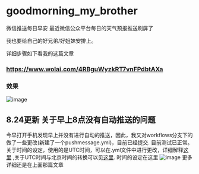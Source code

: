 # goodmorning_my_brother
微信推送每日早安
最近微信公众平台每日的天气预报推送刷屏了

我也要给自己的好兄弟/好姐妹安排上。

详细步骤如下看我的这篇文章

### https://www.wolai.com/4RBguWyzkRT7vnFPdbtAXa

### 效果
![image](https://user-images.githubusercontent.com/102737052/186066900-d0f138f8-bb78-4c06-b84a-c89bd6c0f4c5.png)
## 8.24更新 关于早上8点没有自动推送的问题
今早打开手机发现早上并没有进行自动的推送，因此，我又对workflows分支下的做了一些更改(新建了一个pushmessage.yml)，目前已经提交.
目前测试已正常。
关于时间的设定，使用的是UTC时间，可以在.yml文件中进行更改，详细解释[这里](https://docs.github.com/cn/actions/using-workflows/workflow-syntax-for-github-actions#onschedule) ,关于UTC时间与北京时间的转换可以见[这里](https://datetime360.com/cn/beijing-utc-time/).
时间的设定在这里
![image](https://user-images.githubusercontent.com/102737052/186312094-1cbeed3d-5526-400a-834d-b122a611ae75.png)
更多详细还是在上面那篇文章
